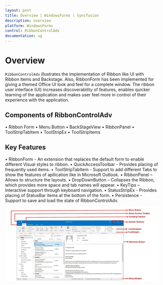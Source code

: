 ```yaml
---
layout: post
title: Overview | WindowsForms | Syncfusion
description: overview
platform: WindowsForms
control: RibbonControlAdv 
documentation: ug
---
```


# Overview
`RibbonControlAdv` illustrates the implementation of Ribbon like UI with Ribbon items and Backstage. Also, RibbonForm has been implemented for giving a themed Office UI look and feel for a complete window. The ribbon user interface (UI) increases discoverability of features, enables quicker learning of the application and makes user feel more in control of their experience with the application.

## Components of RibbonControlAdv

•	Ribbon Form
•	Menu Button
•	BackStageView
•	RibbonPanel
•	ToolStripTabItem
•	ToolStripEx
•	ToolStripItems

## Key Features

•	RibbonForm - An extension that replaces the default form to enable different Visual styles to ribbon. 
•	QuickAccessToolbar - Provides placing of frequently used items.
•	ToolStripTabItem - Support to add different Tabs to show the features of apllication like in Microsoft Outlook.
•	RibbonPanel – Allows to structure the layouts.
•	DropDownButton – Collapses the Ribbon, which provides more space and tab names will appear.
•	KeyTips – Interactive support through keyboard navigation.
•	StatusStripEx -  Provides placing of StatusBar items at the bottom of the form.
•	Persistence - Support to save and load the state of RibbonControlAdv.

![](OverView_Images/OverView_img1.jpg)